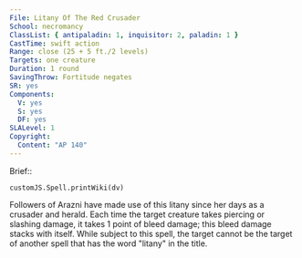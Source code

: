 ```yaml
---
File: Litany Of The Red Crusader
School: necromancy
ClassList: { antipaladin: 1, inquisitor: 2, paladin: 1 }
CastTime: swift action
Range: close (25 + 5 ft./2 levels)
Targets: one creature
Duration: 1 round
SavingThrow: Fortitude negates
SR: yes
Components:
  V: yes
  S: yes
  DF: yes
SLALevel: 1
Copyright:
  Content: "AP 140"
---
```

Brief:: 

```dataviewjs
customJS.Spell.printWiki(dv)
```

Followers of Arazni have made use of this litany since her days as a crusader and herald. Each time the target creature takes piercing or slashing damage, it takes 1 point of bleed damage; this bleed damage stacks with itself. While subject to this spell, the target cannot be the target of another spell that has the word "litany" in the title.
